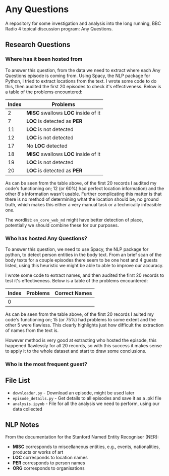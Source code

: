 # Any Questions

A repository for some investigation and analysis into the long running, BBC Radio 4 topical discussion program: Any Questions.

## Research Questions

### Where has it been hosted from

To answer this question, from the data we need to extract where each Any Questions episode is coming from.
Using Spacy, the NLP package for Python, I tried to extract locations from the text. I wrote some code to do this, then audited the first 20 episodes to check it's effectiveness. Below is a table of the problems encountered:

| Index       | Problems |
| ----------- | ----------- |
| 2 | **MISC** swallows **LOC** inside of it |
| 7 | **LOC** is detected as **PER** |
| 11 | **LOC** is not detected |
| 12 | **LOC** is not detected |
| 17 | No **LOC** detected |
| 18 | **MISC** swallows **LOC** inside of it |
| 19 | **LOC** is not detected |
| 20 | **LOC** is detected as **PER** |

As can be seen from the table above, of the first 20 records I audited my code's functioning on; 12 (or 60%) had perfect location information) and the other 8's information wasn't usable. Further complicating this matter is that there is no method of determining what the location should be, no ground truth, which makes this either a very manual task or a technically infeasible one.

The wordlist: ``en_core_web_md`` might have better detection of place, potentially we should combine these for our purposes.

### Who has hosted Any Questions?

To answer this question, we need to use Spacy, the NLP package for python, to detect person entities in the body text.
From an brief scan of the body texts for a couple episodes there seem to be one host and 4 guests listed, using this heuristic we might be able to able to improve our accuracy.

I wrote some code to extract names, and then audited the first 20 records to test it's effectiveness. Below is a table of the problems encountered:

| Index       | Problems | Correct Names
| ----------- | ----------- |----------- |
| 0 | | |

As can be seen from the table above, of the first 20 records I auited my code's functioning on; 15 (or 75%) had problems to some extent and the other 5 were flawless. This clearly highlights just how difficult the extraction of names from the text is.

However method is very good at extracting who hosted the episode, this happened flawlessly for all 20 records, so with this success it makes sense to apply it to the whole dataset and start to draw some conclusions.




### Who is the most frequent guest?


## File List

- ```downloader.py``` - Download an episode, might be used later
- ```episode_details.py``` - Get details to all episodes and save it as a .pkl file
- ```analysis.ipynb``` - File for all the analysis we need to perform, using our data collected

## NLP Notes

From the documentation for the Stanford Named Entity Recogniser (NER):

- **MISC** corresponds to miscellaneous entities, e.g., events, nationalities, products or works of art
- **LOC** corresponds to location names
- **PER** corresponds to person names
- **ORG** corresponds to organisations
